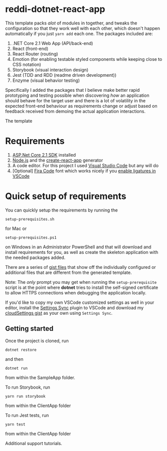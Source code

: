 # reddi-dotnet-react-app
This template packs *alot* of modules in together, and tweaks the configuration so that they work well with each other, which doesn't happen automatically if you just `yarn add` each one. The packages included are:
1. .NET Core 2.1 Web App (API/back-end)
1. React (front-end)
2. React Router (routing)
3. Emotion (for enabling testable styled components while keeping close to CSS notation)
3. Storybook (visual interaction design)
4. Jest (TDD and RDD (readme driven development))
5. Enzyme (visual behavior testing)

Specifically I added the packages that I believe make better rapid prototyping and testing possible when discovering *how* an application should behave for the target user and there is a lot of volatility in the expected front-end behaviour as requirements change or adjust based on feedback received from demoing the actual application interactions.

The template

# Requirements
1. [ASP.Net Core 2.1 SDK](https://www.microsoft.com/net/download) installed
2. [Node.js](https://nodejs.org/en) and the [create-react-app](https://github.com/facebook/create-react-app) generator
3. A code editor. For this project I used [Visual Studio Code](https://code.visualstudio.com) but any will do
4. [Optional] [Fira Code](https://github.com/tonsky/FiraCode) font which works nicely if you [enable ligatures in VSCode](https://github.com/tonsky/FiraCode/wiki/VS-Code-Instructions)

# Quick setup of requirements
You can quickly setup the requirements by running the 
```
setup-prerequisites.sh
``` 
for Mac or 
```
setup-prerequisites.ps1
``` 
on Windows in an Administrator PowerShell and that will download and install requirements for you, as well as create the skeleton application with the needed packages added. 

There are a series of [gist files](https://gist.github.com/nissan/0b49d7524f0729e48e4e436d57533883) that show off the individually configured or additional files that are different from the generated template.

Note: The *only* prompt you may get when running the `setup-prerequisite` script is at the point where **dotnet** tries to install the self-signed certificate to allow HTTPS connections when debugging the application locally.

If you'd like to copy my own VSCode customized settings as well in your editor, install the [Settings Sync](https://marketplace.visualstudio.com/items?itemName=Shan.code-settings-sync) plugin to VSCode and download my [cloudSettings gist](https://gist.github.com/nissan/1eebdf0c22e31598a8f279bb784f7eb8) as your own using `Settings Sync`.

## Getting started
Once the project is cloned, run
```
dotnet restore
```
and then
```
dotnet run
```
from within the SampleApp folder.

To run Storybook, run 
```
yarn run storybook
```
from within the ClientApp folder

To run Jest tests, run
```
yarn test
```
from within the ClientApp folder

Additional support tutorials.
